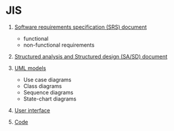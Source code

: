 # JIS


1. [Software requirements specification (SRS) document]()
    - functional
    - non-functional requirements
2. [Structured analysis and Structured design (SA/SD) document](https://github.com/Sushreesatarupa/JIS/blob/main/SASD-JIS.pdf)
3. [UML models]()
  
    - Use case diagrams
    - Class diagrams
    - Sequence diagrams
    - State-chart diagrams
4. [User interface ]()
5. [Code]()
